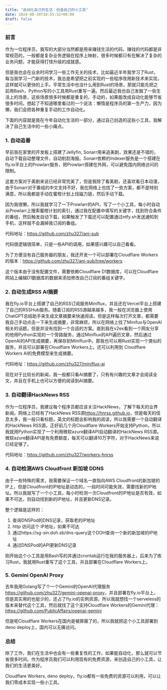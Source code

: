 ```yaml
---
title: "自动化自己的生活：创造自己的小工具"
date: 2024-08-30T10:55:52+08:00
draft: false
---
```


### 前言

作为一位程序员，我写的大部分当然都是用来赚钱生活的代码，赚钱的代码都是非常规范的，一般都是复杂业务逻辑在程序上映射，很多时候都只有在解决了复杂的业务问题，才能获得打怪升级的成就感。

但是我也会在业余时间学习一些工作无关的技术，比如最近半年我学习了Rust，每当我学习一门新的技术，我总是希望把之前实现的一些程序改用新技术来实现，这样就可以更快的上手。平常生活中也没什么用到Rust的场景，那就只能先把之前用Bash，Python写的小工具用Rust重写一遍。然后最近我也自己发掘了一些生活上的场景，这些场景很多时候都是重复的，手动的，如果能改成自动化能够节省很多时间。想起了不知道哪里看过的一个说法：懒惰是程序员的第一生产力，因为懒，我们会把各种重复手动的工作自动化。

下面的内容就是我在今年自动化生活的一部分，通过自己创造的这些小工具，我解决了自己生活中的一些小痛点。

<!--more-->

### 1. 自动追番

早前我在家里的开发板上搭建了Jellyfin, Sonarr用来追美剧，效果还是不错的，自动下载自动整理文件，自动削刮海报。Sonarr依赖的Indexer服务是一个搭建在fly.io平台上的Prowlarr服务，把Prowlarr搭建在外网，可以避免国内网络访问的限制。

这套方案对于美剧来说已经非常完美了，但是我除了看美剧，还喜欢看日本动漫，由于Sonarr对于番组的中文支持不好，我在网络上也找了一些方案，都不是特别满意，所以我都是手动在蜜柑计划上找磁力链，然后手动下载。

因为我很懒，所以我就学习了一下Prowlarr的API，写了一个小工具，每小时自动从Prowlarr上搜索蜜柑计划的索引，通过我在配置中填写的关键字，找到符合条件的番组，然后触发自动下载，如果触发了下载还可以配置通过ntfy.sh发送通知到手机，这样就不会漏掉我订阅的番组。

代码地址：<https://github.com/zhu327/ani-sub>

代码很逻辑很简单，只是一些API的调用，如果感兴趣可以自己看看。

为了方便没有自己服务器的朋友，我还开发一个可以部署在Cloudflare Workers的版本：<https://github.com/zhu327/ani-sub/tree/workers>

这个版本由于没有配置文件，需要依赖Cloudflare D1数据库，可以在Cloudflare网站上编辑D1数据库的数据来添加修改自己订阅的番组关键字。

### 2. 自动生成RSS AI摘要

我在fly.io平台上搭建了自己的RSS订阅服务Miniflux，并且还在Vercel平台上搭建了自己的RSSHub服务。随着订阅的RSS源越来越多，我一般在浏览器上使用ChatGPT总结助手来生成文章摘要来快速阅读。但是这样每次打开文章，都需要我自己手动点击一下来生成摘要，非常麻烦，所以在网络上找了Minifux与OpenAI相关的话题，但是并没有找到一个合适的方案。直到我在v2ex看到一个网友分享的他用Python实现的一个旁路服务，通过Miniflux的API遍历文章，然后通过OpenAI的API生成摘要，再保存到Miniflux中。那我也可以用Rust实现一个类似的服务，并且可以部署在Cloudflare Workers上。还可以利用到 Cloudflare Workers AI的免费模型来生成摘要。

代码地址：<https://github.com/zhu327/miniflux-ai>

现在对于比较长的新闻，我一般都只看AI摘要了，只有有兴趣的文章才会阅读全文，并且在手机上也可以方便的阅读到AI摘要。

### 3. 自动翻译HackNews RSS

作为一位程序员，我建议每个程序员都应该关注HackNews，了解下每天的业界新闻。网络上已经有了HackNews RSS源<https://hnrss.github.io>，但是每天的信息太多，我一般只看标题，英文的标题会影响我的阅读，所以我需要一个自动翻译的HackNews RSS源。正好前几个月Cloudflare Workers开始支持Python，所以我就用Python实现了一个利用微软azure翻译API自动翻译的HackNews RSS源。微软azure翻译API是有免费额度，每天可以翻译10万字符，对于HackNews来说已经足够了。

代码地址：<https://github.com/zhu327/workers-hnrss>

### 4. 自动检测AWS Cloudfront 新加坡 DDNS

由于一些特殊的需求，我需要保证一个域名一直指向AWS Cloudfront的新加坡的IP上，但是Cloudfront的IP地址是动态的，一段时间可能失效，需要找新的IP地址。所以我就写了一个小工具，每小时检测一次Cloudfront的IP地址是否有效，如果不可达，则自动找到新的IP地址，并且更新DNS记录。

整个逻辑是这样的：

1. 查询DNSPod的DNS记录，获取老的IP地址
2. http 访问这个 IP地址，如果不可达
3. 通过https://sg-sin.doh.sb/dns-query这个DOH查询一个新的新加坡的IP地址
4. 通过DNSPod的API更新DNS记录

刚开始这个小工具是用Bash写的并通过crontab运行在我的服务器上，后来为了练习Rust，我就用Rust重写了这个工具，并且部署在Cloudflare Workers上。

### 5. Gemini OpenAI Proxy

去年我用Golang写了个一个Gemini的OpenAI代理服务<https://github.com/zhu327/gemini-openai-proxy>，并且部署在fly.io平台上。但是其实用的也挺少的，还占了fly.io的实例资源。所以我就想找一个serveless的版本来替代这个工具，然后就找了这个支持Cloudflare Workers的Gemini代理：<https://github.com/PublicAffairs/openai-gemini>

但是呢Cloudflare Workers在国内是被屏蔽了的，所以我就把这个小工具部署到deno deploy上，国内可以无痛访问。

### 总结

除了工作，我们在生活中也会有一些重复性的工作，如果能自动化，那么就可以节省很多时间。作为程序员我们可以利用现有的免费资源，来创造自己的小工具，让我们的生活更美好。

Cloudflare Workers, deno deploy，fly.io都有一些免费的资源可以利用，可以让我们零成本实现一些小工具。